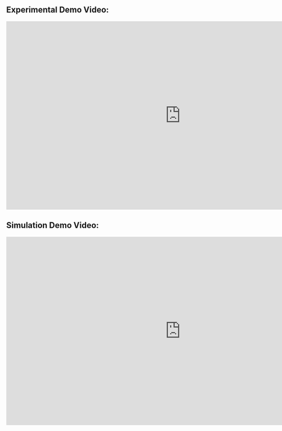 ## Experimental Demo Video:

<iframe width="923" height="500" src="https://www.youtube.com/embed/jDyWfA1VeHI" title="YouTube video player" frameborder="0" allow="accelerometer; autoplay; clipboard-write; encrypted-media; gyroscope; picture-in-picture" allowfullscreen></iframe>

## Simulation Demo Video:

<iframe width="923" height="500" src="https://www.youtube.com/embed/I9eFz7v5zWU" title="YouTube video player" frameborder="0" allow="accelerometer; autoplay; clipboard-write; encrypted-media; gyroscope; picture-in-picture" allowfullscreen></iframe>
